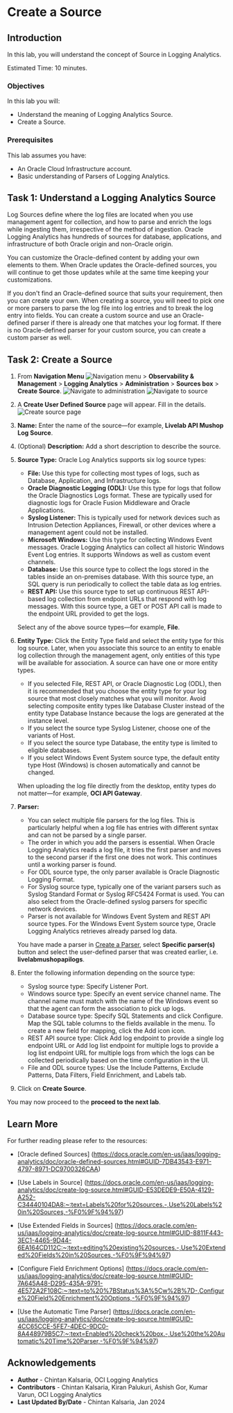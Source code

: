 # Create a Source

## Introduction

In this lab, you will understand the concept of Source in Logging Analytics.

Estimated Time: 10 minutes.

### Objectives

In this lab you will:

* Understand the meaning of Logging Analytics Source.
* Create a Source.

### Prerequisites

This lab assumes you have:

* An Oracle Cloud Infrastructure account.
* Basic understanding of Parsers of Logging Analytics.

## Task 1: Understand a Logging Analytics Source

Log Sources define where the log files are located when you use management agent for collection, and how to parse and enrich the logs while ingesting them, irrespective of the method of ingestion. Oracle Logging Analytics has hundreds of sources for database, applications, and infrastructure of both Oracle origin and non-Oracle origin.

You can customize the Oracle-defined content by adding your own elements to them. When Oracle updates the Oracle-defined sources, you will continue to get those updates while at the same time keeping your customizations.

If you don't find an Oracle-defined source that suits your requirement, then you can create your own. When creating a source, you will need to pick one or more parsers to parse the log file into log entries and to break the log entry into fields. You can create a custom source and use an Oracle-defined parser if there is already one that matches your log format. If there is no Oracle-defined parser for your custom source, you can create a custom parser as well.

## Task 2: Create a Source


1. From **Navigation Menu** ![Navigation menu](images/navigation-menu.png) > **Observability & Management** > **Logging Analytics** > **Administration** > **Sources box** > **Create Source**.
![Navigate to administration](images/administration-navigation.png)
![Navigate to source](images/sources-navigation.png)

2. A **Create User Defined Source** page will appear. Fill in the details.
![Create source page](images/create-source-page.png)

3. **Name:** Enter the name of the source—for example, **Livelab API Mushop Log Source**.

4. (Optional) **Description:** Add a short description to describe the source.

5. **Source Type:**  Oracle Log Analytics supports six log source types:
    * **File:** Use this type for collecting most types of logs, such as Database, Application, and Infrastructure logs.
    * **Oracle Diagnostic Logging (ODL):** Use this type for logs that follow the Oracle Diagnostics Logs format. These are typically used for diagnostic logs for Oracle Fusion Middleware and Oracle Applications.
    * **Syslog Listener:** This is typically used for network devices such as Intrusion Detection Appliances, Firewall, or other devices where a management agent could not be installed.
    * **Microsoft Windows:** Use this type for collecting Windows Event messages. Oracle Logging Analytics can collect all historic Windows Event Log entries. It supports Windows as well as custom event channels.
    * **Database:** Use this source type to collect the logs stored in the tables inside an on-premises database. With this source type, an SQL query is run periodically to collect the table data as log entries.
    * **REST API:** Use this source type to set up continuous REST API-based log collection from endpoint URLs that respond with log messages. With this source type, a GET or POST API call is made to the endpoint URL provided to get the logs.

    Select any of the above source types—for example, **File**.

6. **Entity Type:** Click the Entity Type field and select the entity type for this log source. Later, when you associate this source to an entity to enable log collection through the management agent, only entities of this type will be available for association. A source can have one or more entity types.
    * If you selected File, REST API, or Oracle Diagnostic Log (ODL), then it is recommended that you choose the entity type for your log source that most closely matches what you will monitor. Avoid selecting composite entity types like Database Cluster instead of the entity type Database Instance because the logs are generated at the instance level.
    * If you select the source type Syslog Listener, choose one of the variants of Host.
    * If you select the source type Database, the entity type is limited to eligible databases.
    * If you select Windows Event System source type, the default entity type Host (Windows) is chosen automatically and cannot be changed.

    When uploading the log file directly from the desktop, entity types do not matter—for example, **OCI API Gateway**.

7. **Parser:**
    * You can select multiple file parsers for the log files. This is particularly helpful when a log file has entries with different syntax and can not be parsed by a single parser.
    * The order in which you add the parsers is essential. When Oracle Logging Analytics reads a log file, it tries the first parser and moves to the second parser if the first one does not work. This continues until a working parser is found.
    * For ODL source type, the only parser available is Oracle Diagnostic Logging Format.
    * For Syslog source type, typically one of the variant parsers such as Syslog Standard Format or Syslog RFC5424 Format is used. You can also select from the Oracle-defined syslog parsers for specific network devices.
    * Parser is not available for Windows Event System and REST API source types. For the Windows Event System source type, Oracle Logging Analytics retrieves already parsed log data.

    You have made a parser in [Create a Parser](?lab=create-parser), select **Specific parser(s)** button and select the user-defined parser that was created earlier, i.e. **livelabmushopapilogs**.

8. Enter the following information depending on the source type:
    * Syslog source type: Specify Listener Port.
    * Windows source type: Specify an event service channel name. The channel name must match with the name of the Windows event so that the agent can form the association to pick up logs.
    * Database source type: Specify SQL Statements and click Configure. Map the SQL table columns to the fields available in the menu. To create a new field for mapping, click the Add icon icon.
    * REST API source type: Click Add log endpoint to provide a single log endpoint URL or Add log list endpoint for multiple logs to provide a log list endpoint URL for multiple logs from which the logs can be collected periodically based on the time configuration in the UI.
    * File and ODL source types: Use the Include Patterns, Exclude Patterns, Data Filters, Field Enrichment, and Labels tab.

9. Click on **Create Source**.

You may now proceed to the **proceed to the next lab**.

## Learn More

For further reading please refer to the resources:

* [Oracle defined Sources] (<https://docs.oracle.com/en-us/iaas/logging-analytics/doc/oracle-defined-sources.html#GUID-7DB43543-E971-4797-8971-DC9700326CAA>)

* [Use Labels in Source] (<https://docs.oracle.com/en-us/iaas/logging-analytics/doc/create-log-source.html#GUID-E53DEDE9-E50A-4129-A252-C34440104DA8:~:text=Labels%20for%20sources.-,Use%20Labels%20in%20Sources,-%F0%9F%94%97>)

* [Use Extended Fields in Sources] (<https://docs.oracle.com/en-us/iaas/logging-analytics/doc/create-log-source.html#GUID-8811F443-3EC1-4465-9D44-6EA164CD112C:~:text=editing%20existing%20sources.-,Use%20Extended%20Fields%20in%20Sources,-%F0%9F%94%97>)

* [Configure Field Enrichment Options] (<https://docs.oracle.com/en-us/iaas/logging-analytics/doc/create-log-source.html#GUID-7A645A48-D295-435A-9791-4E572A2F108C:~:text=to%20%7BStatus%3A%5Cw%2B%7D-,Configure%20Field%20Enrichment%20Options,-%F0%9F%94%97>)

* [Use the Automatic Time Parser] (<https://docs.oracle.com/en-us/iaas/logging-analytics/doc/create-log-source.html#GUID-4CC65CCE-5FE7-4DEC-9DC0-8A448979B5C7:~:text=Enabled%20check%20box.-,Use%20the%20Automatic%20Time%20Parser,-%F0%9F%94%97>)

## Acknowledgements

* **Author** - Chintan Kalsaria, OCI Logging Analytics
* **Contributors** -  Chintan Kalsaria, Kiran Palukuri, Ashish Gor, Kumar Varun, OCI Logging Analytics
* **Last Updated By/Date** - Chintan Kalsaria, Jan 2024
